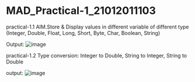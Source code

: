 # MAD_Practical-1_21012011103

practical-1.1
AIM.Store & Display values in different variable of different type (Integer, Double, Float, Long, Short, Byte, Char, Boolean, String)

Output:
![image](https://github.com/Rohan3429/MAD_Practical-1_21012011103/assets/98172369/06a06182-c3d0-458d-9ede-9bee2faaca87)

practical-1.2
Type conversion:
Integer to Double, String to Integer, String to Double

output:
![image](https://github.com/Rohan3429/MAD_Practical-1_21012011103/assets/98172369/424e3251-3cda-4b7f-b634-bf842d0e1ee3)
